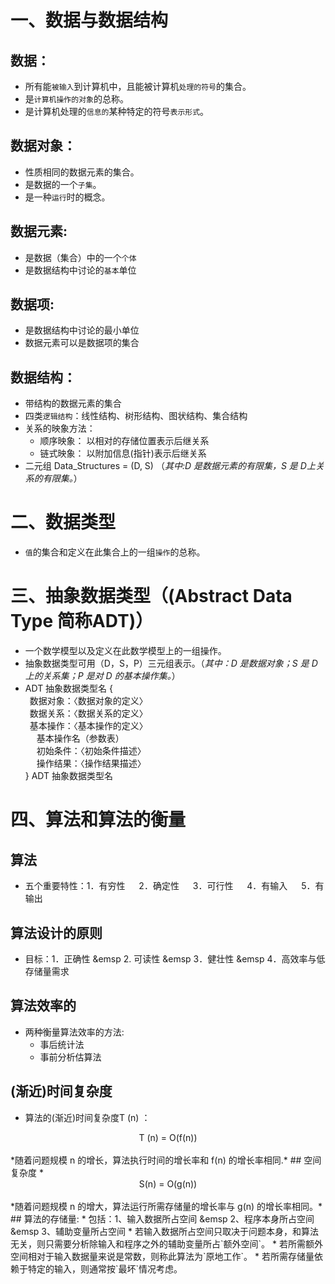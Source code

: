 # 一、数据与数据结构
## 数据：
* 所有能`被输入`到计算机中，且能被计算机`处理的符号`的集合。
* 是`计算机操作的对象`的总称。
* 是计算机处理的`信息的`某种特定的符号`表示形式`。
## 数据对象：
* 性质相同的数据元素的集合。
* 是数据的一个`子集`。 
* 是一种`运行`时的概念。
## 数据元素:
* 是数据（集合）中的一个`个体`
* 是数据结构中讨论的`基本`单位
## 数据项:
* 是数据结构中讨论的最小单位
* 数据元素可以是数据项的集合
## 数据结构：
* 带结构的数据元素的集合
* 四类`逻辑结构`：线性结构、树形结构、图状结构、集合结构
* 关系的映象方法：
  * 顺序映象： 以相对的存储位置表示后继关系
  * 链式映象： 以附加信息(指针)表示后继关系
* 二元组 Data_Structures = (D, S) （*其中:D 是数据元素的有限集，S 是 D上关系的有限集。*）
# 二、数据类型
* `值`的集合和定义在此集合上的一组`操作`的总称。
# 三、抽象数据类型（(Abstract Data Type 简称ADT)）
* 一个数学模型以及定义在此数学模型上的一组操作。
* 抽象数据类型可用（D，S，P）三元组表示。（*其中：D 是数据对象；S 是 D 上的关系集；P 是对 D 的基本操作集。*）
* ADT 抽象数据类型名 {<br>
&ensp;数据对象：〈数据对象的定义〉<br>
&ensp;数据关系：〈数据关系的定义〉<br>
&ensp;基本操作：〈基本操作的定义〉<br>
&emsp;  基本操作名（参数表）<br>
&emsp;  初始条件：〈初始条件描述〉<br>
&emsp;  操作结果：〈操作结果描述〉<br>
} ADT 抽象数据类型名<br>
# 四、算法和算法的衡量
## 算法
* 五个重要特性：1．有穷性 &emsp; 2．确定性  &emsp; 3．可行性  &emsp; 4．有输入 &emsp; 5．有输出
## 算法设计的原则
* 目标：1．正确性 &emsp 2. 可读性 &emsp 3．健壮性 &emsp 4．高效率与低存储量需求
## 算法效率的
* 两种衡量算法效率的方法:
  * 事后统计法
  * 事前分析估算法
## (渐近)时间复杂度
* 算法的(渐近)时间复杂度T (n) ： <br>
<center> T (n) = O(f(n)) </center> <br>
*随着问题规模 n 的增长，算法执行时间的增长率和 f(n) 的增长率相同.*
## 空间复杂度
* <center> S(n) = O(g(n)) </center> <br>
*随着问题规模 n 的增大，算法运行所需存储量的增长率与 g(n) 的增长率相同。*
## 算法的存储量:
* 包括：1、输入数据所占空间 &emsp 2、程序本身所占空间 &emsp 3、辅助变量所占空间
* 若输入数据所占空间只取决于问题本身，和算法无关，则只需要分析除输入和程序之外的辅助变量所占`额外空间`。
* 若所需额外空间相对于输入数据量来说是常数，则称此算法为`原地工作`。
* 若所需存储量依赖于特定的输入，则通常按`最坏`情况考虑。












